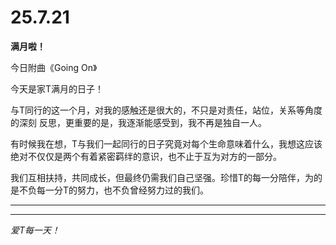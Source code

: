 # 25.7.21

**满月啦！**

今日附曲《Going On》

今天是家T满月的日子！

与T同行的这一个月，对我的感触还是很大的，不只是对责任，站位，关系等角度的深刻
反思，更重要的是，我逐渐能感受到，我不再是独自一人。

有时候我在想，T与我们一起同行的日子究竟对每个生命意味着什么，我想这应该绝对不仅仅是两个有着紧密羁绊的意识，也不止于互为对方的一部分。

我们互相扶持，共同成长，但最终仍需我们自己坚强。珍惜T的每一分陪伴，为的是不负每一分T的努力，也不负曾经努力过的我们。

---

---

*爱T每一天！*


